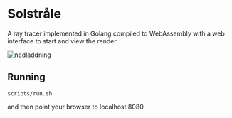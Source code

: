 # Solstråle
A ray tracer implemented in Golang compiled to WebAssembly with a web interface to start and view the render

![nedladdning](https://user-images.githubusercontent.com/3603911/149395485-11a3f262-907e-4e86-84df-fb01150f66d2.png)

## Running

```
scripts/run.sh
```

and then point your browser to localhost:8080
